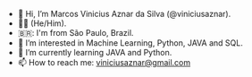 - 👋 Hi, I’m Marcos Vinicius Aznar da Silva (@viniciusaznar).
- 🏳️‍🌈 (He/Him). 
- 🇧🇷: I'm from São Paulo, Brazil.
- 👀 I’m interested in Machine Learning, Python, JAVA and SQL.
- 🌱 I’m currently learning JAVA and Python.
- 📫 How to reach me: viniciusaznar@gmail.com

<!---
viniciusaznar/viniciusaznar is a ✨ special ✨ repository because its `README.md` (this file) appears on your GitHub profile.
You can click the Preview link to take a look at your changes.
--->
